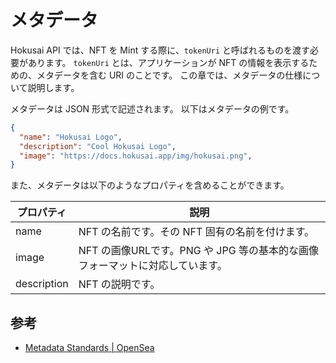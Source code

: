 # メタデータ

Hokusai API では、NFT を Mint する際に、`tokenUri` と呼ばれるものを渡す必要があります。
`tokenUri` とは、アプリケーションが NFT の情報を表示するための、メタデータを含む URI のことです。
この章では、メタデータの仕様について説明します。

メタデータは JSON 形式で記述されます。
以下はメタデータの例です。
```json
{
  "name": "Hokusai Logo",
  "description": "Cool Hokusai Logo", 
  "image": "https://docs.hokusai.app/img/hokusai.png", 
}
```

また、メタデータは以下のようなプロパティを含めることができます。

|プロパティ|説明|
|--|--|
|name|NFT の名前です。その NFT 固有の名前を付けます。|
|image|NFT の画像URLです。PNG や JPG 等の基本的な画像フォーマットに対応しています。|
|description|NFT の説明です。|

## 参考
- [Metadata Standards | OpenSea](https://docs.opensea.io/docs/metadata-standards)